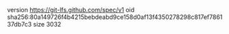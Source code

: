 version https://git-lfs.github.com/spec/v1
oid sha256:80a149726f4b4215bebdeabd9ce158d0af13f4350278298c817ef786137db7c3
size 3032
